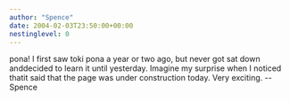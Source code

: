 ```yaml
---
author: "Spence"
date: 2004-02-03T23:50:00+00:00
nestinglevel: 0
---
```

pona! I first saw toki pona a year or two ago, but never got sat down anddecided to learn it until yesterday. Imagine my surprise when I noticed thatit said that the page was under construction today. Very exciting. --
Spence